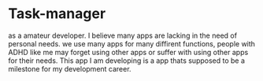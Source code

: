 # Task-manager
as a amateur developer. I believe many apps are lacking in the need of personal needs. we use many apps for many diffirent functions, people with ADHD like me may forget using other apps or suffer with using other apps for their needs. This app I am developing is a app thats supposed to be a milestone for my development career. 
